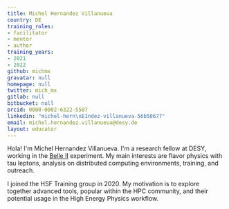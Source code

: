 ```yaml
---
title: Michel Hernandez Villanueva
country: DE
training_roles:
- facilitator
- mentor
- author
training_years:
- 2021
- 2022
github: michmx
gravatar: null
homepage: null
twitter: mich_mx
gitlab: null
bitbucket: null
orcid: 0000-0002-6322-5587
linkedin: "michel-hern\xE1ndez-villanueva-56b50677"
email: michel.hernandez.villanueva@desy.de
layout: educator
---
```


Hola! I'm Michel Hernandez Villanueva. I'm a research fellow at DESY, working in the [Belle II](https://belle2.jp) experiment.
My main interests are flavor physics with tau leptons, analysis on distributed computing environments, training, and outreach.

I joined the HSF Training group in 2020. My motivation is to explore together advanced tools, popular within the HPC
community, and their potential usage in the High Energy Physics workflow.

